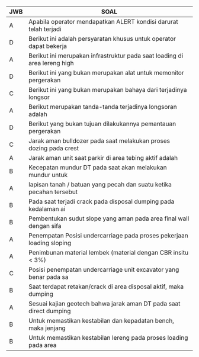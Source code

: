 ﻿| __JWB__ | __SOAL__ |
|---|---|
| A   | Apabila operator mendapatkan ALERT kondisi darurat telah terjadi          |
| D   | Berikut ini adalah persyaratan khusus untuk operator dapat bekerja        |
| A   | Berikut ini merupakan infrastruktur pada saat loading di area lereng high |
| D   | Berikut ini yang bukan merupakan alat untuk memonitor pergerakan          |
| C   | Berikut ini yang bukan merupakan bahaya dari terjadinya longsor           |
| A   | Berikut merupakan tanda-tanda terjadinya longsoran adalah                 |
| D   | Berikut yang bukan tujuan dilakukannya pemantauan pergerakan              |
| C   | Jarak aman bulldozer pada saat melakukan proses dozing pada crest         |
| A   | Jarak aman unit saat parkir di area tebing aktif adalah                   |
| B   | Kecepatan mundur DT pada saat akan melakukan mundur untuk                 |
| A   | lapisan tanah / batuan yang pecah dan suatu ketika pecahan tersebut       |
| B   | Pada saat terjadi crack pada disposal dumping pada kedalaman ai           |
| B   | Pembentukan sudut slope yang aman pada area final wall dengan sifa        |
| A   | Penempatan Posisi undercarriage pada proses pekerjaan loading sloping     |
| A   | Penimbunan material lembek (material dengan CBR insitu < 3%)              |
| C   | Posisi penempatan undercarriage unit excavator yang benar pada sa         |
| B   | Saat terdapat retakan/crack di area disposal aktif, maka dumping          |
| A   | Sesuai kajian geotech bahwa jarak aman DT pada saat direct dumping        |
| B   | Untuk memastikan kestabilan dan kepadatan bench, maka jenjang             |
| B   | Untuk memastikan kestabilan lereng pada proses loading pada area          |
